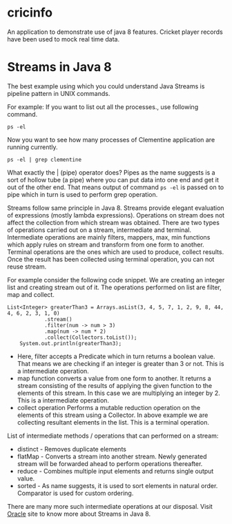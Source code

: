 cricinfo
========

An application to demonstrate use of java 8 features. Cricket player records have been used to mock real time data.

Streams in Java 8
========
The best example using which you could understand Java Streams is pipeline pattern in UNIX commands.

For example: 
If you want to list out all the processes.\, use following command.

    ps -el

Now you want to see how many processes of Clementine application are running currently.

    ps -el | grep clementine

   What exactly the | (pipe) operator does? Pipes as the name suggests is a sort of hollow tube (a pipe) where you can put data into one end and get it out of the other end. That means output of command ```ps -el``` is passed on to pipe which in turn is used to perform grep operation.

   Streams follow same principle in Java 8. Streams provide elegant evaluation of expressions (mostly lambda expressions). Operations on stream does not affect the collection from which stream was obtained. There are two types of operations carried out on a stream, intermediate and terminal. Intermediate operations are mainly filters, mappers, max, min functions which apply rules on stream and transform from one form to another. Terminal operations are the ones which are used to produce, collect results. Once the result has been collected using terminal operation, you can not reuse stream.
    
   For example consider the following code snippet. We are creating an integer list and creating stream out of it. The operations performed on list are filter, map and collect. 

	List<Integer> greaterThan3 = Arrays.asList(3, 4, 5, 7, 1, 2, 9, 8, 44, 4, 6, 2, 3, 1, 0)
				.stream()
				.filter(num -> num > 3)
				.map(num -> num * 2)
				.collect(Collectors.toList());
		System.out.println(greaterThan3);

* Here, filter accepts a Predicate which in turn returns a boolean value. That means we are checking if an integer is greater than 3 or not. This is a intermediate operation.
* map function converts a value from one form to another. It returns a stream consisting of the results of applying the given function to the elements of this stream. In this case we are multiplying an integer by 2. This is a intermediate operation.
* collect operation Performs a mutable reduction operation on the elements of this stream using a Collector. In above example we are collecting resultant elements in the list. This is a terminal operation.

List of intermediate methods / operations that can performed on a stream: 
* distinct - Removes duplicate elements
* flatMap - Converts a stream into another stream. Newly generated stream will be forwarded ahead to perform operations thereafter.
* reduce - Combines multiple input elements and returns single output value.
* sorted - As name suggests, it is used to sort elements in natural order. Comparator is used for custom ordering.

There are many more such intermediate operations at our disposal. Visit [Oracle](http://www.oracle.com/technetwork/articles/java/ma14-java-se-8-streams-2177646.html) site to know more about Streams in Java 8.


